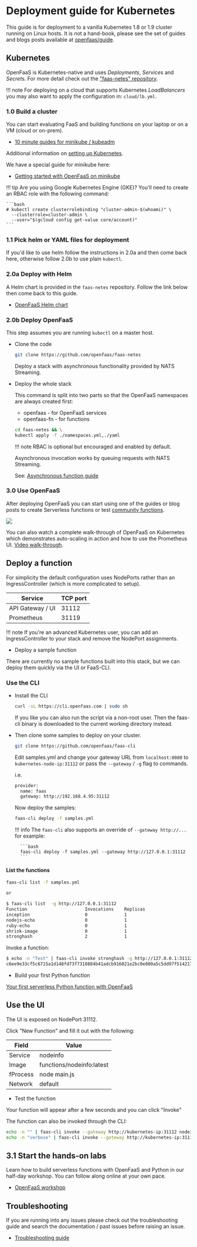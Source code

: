 # Deployment guide for Kubernetes

This guide is for deployment to a vanilla Kubernetes 1.8 or 1.9 cluster running on Linux hosts. It is not a hand-book, please see the set of guides and blogs posts available at [openfaas/guide](https://github.com/openfaas/faas/tree/master/guide).

## Kubernetes

OpenFaaS is Kubernetes-native and uses *Deployments*, *Service*s and *Secret*s. For more detail check out the ["faas-netes" repository](https://github.com/openfaas/faas-netes).

!!! note
    For deploying on a cloud that supports Kubernetes *LoadBalancers* you may also want to apply the configuration in: `cloud/lb.yml`.

### 1.0 Build a cluster

You can start evaluating FaaS and building functions on your laptop or on a VM (cloud or on-prem).

* [10 minute guides for minikube / kubeadm](https://blog.alexellis.io/tag/learn-k8s/)

Additional information on [setting up Kubernetes](https://kubernetes.io/docs/setup/pick-right-solution/).

We have a special guide for minikube here:

* [Getting started with OpenFaaS on minikube](https://medium.com/devopslinks/getting-started-with-openfaas-on-minikube-634502c7acdf)

!!! tip
    Are you using Google Kubernetes Engine (GKE)? You'll need to create an RBAC role with the following command:

    ```bash
    # kubectl create clusterrolebinding "cluster-admin-$(whoami)" \
      --clusterrole=cluster-admin \
      --user="$(gcloud config get-value core/account)"
    ```

### 1.1 Pick helm or YAML files for deployment

If you'd like to use helm follow the instructions in 2.0a and then come back here, otherwise follow 2.0b to use plain `kubectl`.

### 2.0a Deploy with Helm

A Helm chart is provided in the `faas-netes` repository. Follow the link below then come back to this guide.

* [OpenFaaS Helm chart](https://github.com/openfaas/faas-netes/blob/master/HELM.md)

### 2.0b Deploy OpenFaaS

This step assumes you are running `kubectl` on a master host.

* Clone the code

    ```bash
    git clone https://github.com/openfaas/faas-netes
    ```

    Deploy a stack with asynchronous functionality provided by NATS Streaming.

* Deploy the whole stack

    This command is split into two parts so that the OpenFaaS namespaces are always created first:

    * openfaas - for OpenFaaS services
    * openfaas-fn - for functions

    ```bash
    cd faas-netes && \
    kubectl apply -f ./namespaces.yml,./yaml
    ```

    !!! note
        RBAC is optional but encouraged and enabled by default.

    Asynchronous invocation works by queuing requests with NATS Streaming.

    See: [Asynchronous function guide](../../advanced/async)

### 3.0 Use OpenFaaS

After deploying OpenFaaS you can start using one of the guides or blog posts to create Serverless functions or test [community functions](https://github.com/openfaas/faas/blob/master/community.md).

![](https://camo.githubusercontent.com/72f71cb0b0f6cae1c84f5a40ad57b7a9e389d0b7/68747470733a2f2f7062732e7477696d672e636f6d2f6d656469612f44466b5575483158734141744e4a362e6a70673a6d656469756d)

You can also watch a complete walk-through of OpenFaaS on Kubernetes which demonstrates auto-scaling in action and how to use the Prometheus UI. [Video walk-through](https://www.youtube.com/watch?v=0DbrLsUvaso).

## Deploy a function

For simplicity the default configuration uses NodePorts rather than an IngressController (which is more complicated to setup).

| Service           | TCP port |
--------------------|----------|
| API Gateway / UI  | 31112    |
| Prometheus        | 31119    |

!!! note
    If you're an advanced Kubernetes user, you can add an IngressController to your stack and remove the NodePort assignments.

* Deploy a sample function

There are currently no sample functions built into this stack, but we can deploy them quickly via the UI or FaaS-CLI.

### Use the CLI

* Install the CLI

    ```bash
    curl -sL https://cli.openfaas.com | sudo sh
    ```

    If you like you can also run the script via a non-root user. Then the faas-cli binary is downloaded to the current working directory instead.

* Then clone some samples to deploy on your cluster.

    ```bash
    git clone https://github.com/openfaas/faas-cli
    ```

    Edit samples.yml and change your gateway URL from `localhost:8080` to `kubernetes-node-ip:31112` or pass the `--gateway` / `-g` flag to commands.

    i.e.

    ```bash
    provider:
      name: faas
      gateway: http://192.168.4.95:31112
    ```

    Now deploy the samples:

    ```bash
    faas-cli deploy -f samples.yml
    ```

    !!! info
        The `faas-cli` also supports an override of `--gateway http://...` for example:

        ```bash
        faas-cli deploy -f samples.yml --gateway http://127.0.0.1:31112
        ```

#### List the functions

```bash
faas-cli list -f samples.yml

or

$ faas-cli list  -g http://127.0.0.1:31112
Function                      Invocations    Replicas
inception                     0              1
nodejs-echo                   0              1
ruby-echo                     0              1
shrink-image                  0              1
stronghash                    2              1
```

Invoke a function:

```bash
$ echo -n "Test" | faas-cli invoke stronghash -g http://127.0.0.1:31112
c6ee9e33cf5c6715a1d148fd73f7318884b41adcb916021e2bc0e800a5c5dd97f5142178f6ae88c8fdd98e1afb0ce4c8d2c54b5f37b30b7da1997bb33b0b8a31  -
```

* Build your first Python function

[Your first serverless Python function with OpenFaaS](https://blog.alexellis.io/first-faas-python-function/)

## Use the UI

The UI is exposed on NodePort 31112.

Click "New Function" and fill it out with the following:

| Field      | Value                        |
-------------|------------------------------|
| Service    | nodeinfo                     |
| Image      | functions/nodeinfo:latest    |
| fProcess   | node main.js                 |
| Network    | default                      |

* Test the function

Your function will appear after a few seconds and you can click "Invoke"

The function can also be invoked through the CLI:

```bash
echo -n "" | faas-cli invoke --gateway http://kubernetes-ip:31112 nodeinfo
echo -n "verbose" | faas-cli invoke --gateway http://kubernetes-ip:31112 nodeinfo
```


## 3.1 Start the hands-on labs

Learn how to build serverless functions with OpenFaaS and Python in our half-day workshop. You can follow along online at your own pace.

* [OpenFaaS workshop](/tutorials/workshop/)

## Troubleshooting

If you are running into any issues please check out the troubleshooting guide and search the documentation / past issues before raising an issue.

* [Troubleshooting guide](https://github.com/openfaas/faas/blob/master/guide/troubleshooting.md)